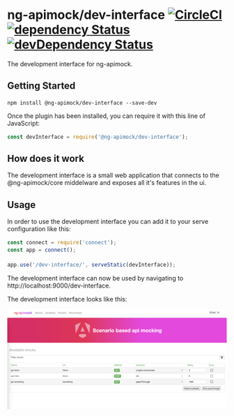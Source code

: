 # ng-apimock/dev-interface [![CircleCI](https://circleci.com/gh/ng-apimock/dev-interface.svg?style=svg)](https://circleci.com/gh/ng-apimock/dev-interface)  [![dependency Status](https://img.shields.io/david/ng-apimock/dev-interface.svg)](https://david-dm.org/ng-apimock/dev-interface) [![devDependency Status](https://img.shields.io/david/dev/ng-apimock/dev-interface.svg)](https://david-dm.org/ng-apimock/dev-interface#info=devDependencies)
The development interface for ng-apimock. 

## Getting Started

```shell
npm install @ng-apimock/dev-interface --save-dev
```

Once the plugin has been installed, you can require it with this line of JavaScript:

```javascript
const devInterface = require('@ng-apimock/dev-interface');
```
 
## How does it work
The development interface is a small web application that connects to the @ng-apimock/core middelware and exposes all it's features in the ui.


## Usage
In order to use the development interface you can add it to your serve configuration like this:

```javascript
const connect = require('connect');
const app = connect();

app.use('/dev-interface/', serveStatic(devInterface));
```

The development interface can now be used by navigating to http://localhost:9000/dev-interface.

The development interface looks like this:

![alt tag](https://raw.githubusercontent.com/ng-apimock/dev-interface/master/images/dev-interface.png)